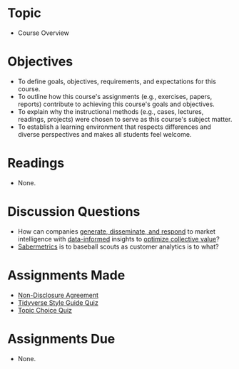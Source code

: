 # Topic

* Course Overview

# Objectives

* To define goals, objectives, requirements, and expectations for this course.
* To outline how this course's assignments (e.g., exercises, papers, reports)
contribute to achieving this course's goals and objectives.
* To explain why the instructional methods (e.g., cases, lectures, readings,
projects) were chosen to serve as this course's subject matter.
* To establish a learning environment that respects differences and diverse
perspectives and makes all students feel welcome.

# Readings

* None.

# Discussion Questions

* How can companies [generate, disseminate, and respond][kohli and jaworski] to
market intelligence with [data-informed][parker] insights to [optimize 
collective value][donaldson and walsh]?
* [Sabermetrics][moneyball] is to baseball scouts as customer analytics is to
what?

# Assignments Made

* [Non-Disclosure Agreement][nda]
* [Tidyverse Style Guide Quiz][tidyverse quiz]
* [Topic Choice Quiz][topic choice quiz]

# Assignments Due

* None.

[donaldson and walsh]: https://www.sciencedirect.com/science/article/pii/S0191308515000088
[kohli and jaworski]: https://pdfs.semanticscholar.org/82e7/864936822e1c97d5ebc9996fab705defcfdb.pdf
[moneyball]: https://www.imdb.com/title/tt1210166/
[nda]: https://github.com/GCOM7140/class-sessions/raw/master/02_group-project-overview/01_readings/tjl-student-nda.docx
[parker]: https://twitter.com/hspter/status/872135582100578304
[tidyverse quiz]: https://goo.gl/forms/TDZ83cKuWPtOVYzW2
[topic choice quiz]: https://goo.gl/forms/nz0w8G2LuZOZbZxi2